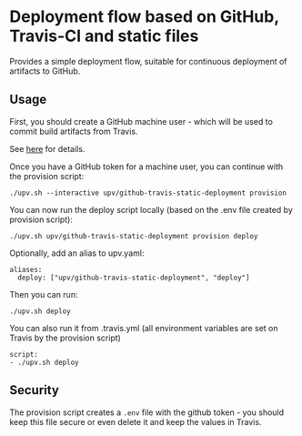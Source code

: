 # Deployment flow based on GitHub, Travis-CI and static files
Provides a simple deployment flow, suitable for continuous deployment of artifacts to GitHub.

## Usage

First, you should create a GitHub machine user - which will be used to commit build artifacts from Travis.

See [here](https://developer.github.com/v3/guides/managing-deploy-keys/#machine-users) for details.

Once you have a GitHub token for a machine user, you can continue with the provision script:

```
./upv.sh --interactive upv/github-travis-static-deployment provision
```

You can now run the deploy script locally (based on the .env file created by provision script):

```
./upv.sh upv/github-travis-static-deployment provision deploy
```

Optionally, add an alias to upv.yaml:
```
aliases:
  deploy: ["upv/github-travis-static-deployment", "deploy"]
```

Then you can run:

```
./upv.sh deploy
```

You can also run it from .travis.yml (all environment variables are set on Travis by the provision script)

```
script:
- ./upv.sh deploy
```

## Security

The provision script creates a `.env` file with the github token - you should keep this file secure or even delete it and keep the values in Travis.
